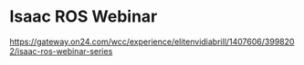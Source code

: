 # Isaac ROS Webinar
https://gateway.on24.com/wcc/experience/elitenvidiabrill/1407606/3998202/isaac-ros-webinar-series